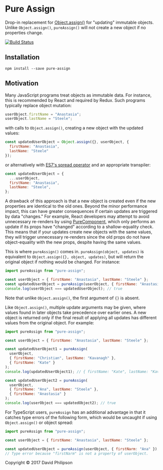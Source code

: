 # Pure Assign

Drop-in replacement for
[Object.assign()](https://developer.mozilla.org/en-US/docs/Web/JavaScript/Reference/Global_Objects/Object/assign)
for "updating" immutable objects. Unlike `Object.assign()`, `pureAssign()` will not create a new
object if no properties change.

[![Build Status](https://travis-ci.org/dphilipson/pure-assign.svg?branch=master)](https://travis-ci.org/dphilipson/pure-assign)

## Installation

```
npm install --save pure-assign
```

## Motivation

Many JavaScript programs treat objects as immutable data. For instance, this is recommended by
React and required by Redux. Such programs typically replace object mutation:
``` javascript
userObject.firstName = "Anastasia";
userObject.lastName = "Steele";
```
with calls to `Object.assign()`, creating a new object with the updated values:
``` javascript
const updatedUserObject = Object.assign({}, userObject, {
  firstName: "Anastasia",
  lastName: "Steele"
});
```
or alternatively with [ES7's spread operator](https://github.com/sebmarkbage/ecmascript-rest-spread)
and an appropriate transpiler:
``` javascript
const updatedUserObject = {
  ...userObject,
  firstName: "Anastasia",
  lastName: "Steele",
};
```
A drawback of this approach is that a new object is created even if the new properties are identical
to the old ones. Beyond the minor performance impact, this can have greater consequences if certain
updates are triggered by data "changes." For example, React developers may attempt to avoid
unnecessary re-renders by using
[PureComponent](https://facebook.github.io/react/docs/react-api.html#react.purecomponent), which
only performs an update if its props have "changed" according to a shallow-equality check. This
means that if your updates create new objects with the same values, they will trigger unnecessary
re-renders since the old props do not have object-equality with the new props, despite having the
same values.

This is where `pureAssign()` comes in. `pureAssign(object, updates)` is equivalent to
`Object.assign({}, object, updates)`, but will return the original object if nothing would be
changed. For instance:
``` javascript
import pureAssign from "pure-assign";

const userObject = { firstName: "Anastasia", lastName: "Steele" };
const updatedUserObject = pureAssign(userObject, { firstName: "Anastasia" });
console.log(userObject === updatedUserObject); // true
```
Note that unlike `Object.assign()`, the first argument of `{}` is absent.

Like `Object.assign()`, multiple update arguments may be given, where values found in later objects
take precedence over earlier ones. A new object is returned only if the final result of applying
all updates has different values from the original object. For example:
``` javascript
import pureAssign from "pure-assign";

const userObject = { firstName: "Anastasia", lastName: "Steele" };

const updatedUserObject1 = pureAssign(
  userObject,
  { firstName: "Christian", lastName: "Kavanagh" },
  { firstName: "Kate" }
);
console.log(updatedUserObject1); // { firstName: "Kate", lastName: "Kavanagh" }

const updatedUserObject2 = pureAssign(
  userObject,
  { firstName: "Ana", lastName: "Steele" },
  { firstName: "Anastasia" }
);
console.log(userObject === updatedObject2); // true
```
For TypeScript users, `pureAssign` has an additional advantage in that it catches type errors
of the following form, which would be uncaught if using `Object.assign()` or object spread:
``` javascript
import pureAssign from "pure-assign";

const userObject = { firstName: "Anastasia", lastName: "Steele" };

const updatedUserObject = pureAssign(userObject, { firstNarm: "Ana" });
// Type error because "firstNarm" is not a property of userObject.
```

Copyright © 2017 David Philipson

